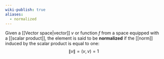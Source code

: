 ```yaml
---
wiki-publish: true
aliases:
  - normalized
---
```

Given a [[Vector space|vector]] $v$ or function $f$ from a space equipped with a [[scalar product]], the element is said to be **normalized** if the [[norm]] induced by the scalar product is equal to one:
$$\lVert v \rVert =(v,v)=1$$
